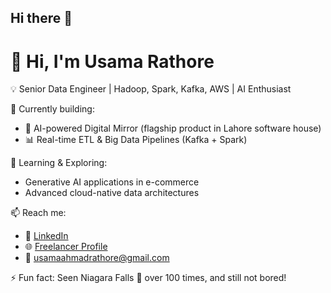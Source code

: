 ## Hi there 👋
# 👋 Hi, I'm Usama Rathore  

💡 Senior Data Engineer | Hadoop, Spark, Kafka, AWS | AI Enthusiast  

🔭 Currently building:  
- 🚀 AI-powered Digital Mirror (flagship product in Lahore software house)  
- 📊 Real-time ETL & Big Data Pipelines (Kafka + Spark)  

🌱 Learning & Exploring:  
- Generative AI applications in e-commerce  
- Advanced cloud-native data architectures  

📫 Reach me:  
- 💼 [LinkedIn](https://linkedin.com/in/usamarathore)
- 🌐 [Freelancer Profile]([https://your-website.com](https://www.upwork.com/freelancers/~01ee3eb6f279c4e19f))
- 📧 usamaahmadrathore@gmail.com

⚡ Fun fact: Seen Niagara Falls 🌊 over 100 times, and still not bored!  
<!--
**usamarathore/usamarathore** is a ✨ _special_ ✨ repository because its `README.md` (this file) appears on your GitHub profile.

Here are some ideas to get you started:

- 🔭 I’m currently working on ...
- 🌱 I’m currently learning ...
- 👯 I’m looking to collaborate on ...
- 🤔 I’m looking for help with ...
- 💬 Ask me about ...
- 📫 How to reach me: ...
- 😄 Pronouns: ...
- ⚡ Fun fact: ...
-->
